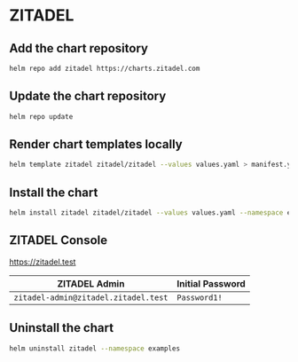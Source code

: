 # ZITADEL

## Add the chart repository

```bash
helm repo add zitadel https://charts.zitadel.com
```

## Update the chart repository

```bash
helm repo update
```

## Render chart templates locally

```bash
helm template zitadel zitadel/zitadel --values values.yaml > manifest.yaml
```

## Install the chart

```bash
helm install zitadel zitadel/zitadel --values values.yaml --namespace examples
```

## ZITADEL Console

https://zitadel.test

| ZITADEL Admin                        | Initial Password |
| ------------------------------------ | ---------------- |
| `zitadel-admin@zitadel.zitadel.test` | `Password1!`     |

## Uninstall the chart

```bash
helm uninstall zitadel --namespace examples
```
